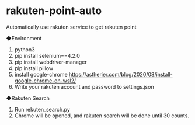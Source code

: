 # rakuten-point-auto

Automatically use rakuten service to get rakuten point

◆Environment
1. python3
2. pip install selenium==4.2.0
3. pip install webdriver-manager
4. pip install pillow
5. install google-chrome https://astherier.com/blog/2020/08/install-google-chrome-on-wsl2/
6. Write your rakuten account and password to settings.json

◆Rakuten Search
1. Run rekuten_search.py
2. Chrome will be opened, and rakuten search will be done until 30 counts.

